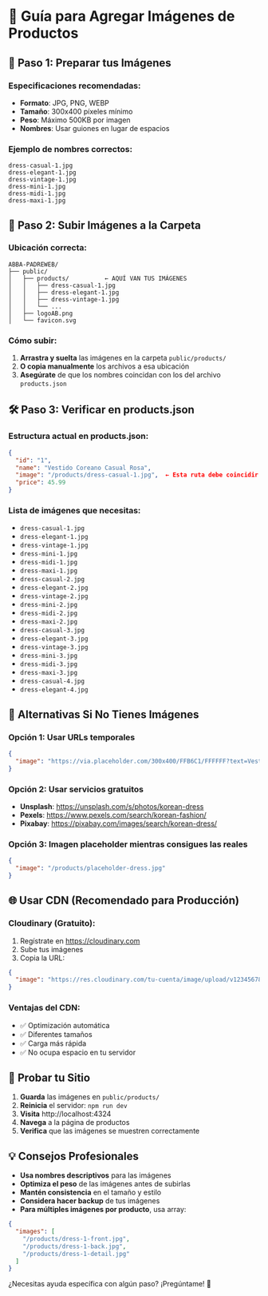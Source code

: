 # 📸 **Guía para Agregar Imágenes de Productos**

## 🎯 **Paso 1: Preparar tus Imágenes**

### Especificaciones recomendadas:
- **Formato**: JPG, PNG, WEBP
- **Tamaño**: 300x400 píxeles mínimo
- **Peso**: Máximo 500KB por imagen
- **Nombres**: Usar guiones en lugar de espacios

### Ejemplo de nombres correctos:
```
dress-casual-1.jpg
dress-elegant-1.jpg
dress-vintage-1.jpg
dress-mini-1.jpg
dress-midi-1.jpg
dress-maxi-1.jpg
```

## 📁 **Paso 2: Subir Imágenes a la Carpeta**

### Ubicación correcta:
```
ABBA-PADREWEB/
├── public/
│   ├── products/          ← AQUÍ VAN TUS IMÁGENES
│   │   ├── dress-casual-1.jpg
│   │   ├── dress-elegant-1.jpg
│   │   ├── dress-vintage-1.jpg
│   │   └── ...
│   ├── logoAB.png
│   └── favicon.svg
```

### Cómo subir:
1. **Arrastra y suelta** las imágenes en la carpeta `public/products/`
2. **O copia manualmente** los archivos a esa ubicación
3. **Asegúrate** de que los nombres coincidan con los del archivo `products.json`

## 🛠️ **Paso 3: Verificar en products.json**

### Estructura actual en products.json:
```json
{
  "id": "1",
  "name": "Vestido Coreano Casual Rosa",
  "image": "/products/dress-casual-1.jpg",  ← Esta ruta debe coincidir
  "price": 45.99
}
```

### Lista de imágenes que necesitas:
- `dress-casual-1.jpg`
- `dress-elegant-1.jpg`
- `dress-vintage-1.jpg`
- `dress-mini-1.jpg`
- `dress-midi-1.jpg`
- `dress-maxi-1.jpg`
- `dress-casual-2.jpg`
- `dress-elegant-2.jpg`
- `dress-vintage-2.jpg`
- `dress-mini-2.jpg`
- `dress-midi-2.jpg`
- `dress-maxi-2.jpg`
- `dress-casual-3.jpg`
- `dress-elegant-3.jpg`
- `dress-vintage-3.jpg`
- `dress-mini-3.jpg`
- `dress-midi-3.jpg`
- `dress-maxi-3.jpg`
- `dress-casual-4.jpg`
- `dress-elegant-4.jpg`

## 🔄 **Alternativas Si No Tienes Imágenes**

### Opción 1: Usar URLs temporales
```json
{
  "image": "https://via.placeholder.com/300x400/FFB6C1/FFFFFF?text=Vestido+Rosa"
}
```

### Opción 2: Usar servicios gratuitos
- **Unsplash**: https://unsplash.com/s/photos/korean-dress
- **Pexels**: https://www.pexels.com/search/korean-fashion/
- **Pixabay**: https://pixabay.com/images/search/korean-dress/

### Opción 3: Imagen placeholder mientras consigues las reales
```json
{
  "image": "/products/placeholder-dress.jpg"
}
```

## 🌐 **Usar CDN (Recomendado para Producción)**

### Cloudinary (Gratuito):
1. Regístrate en https://cloudinary.com
2. Sube tus imágenes
3. Copia la URL:
```json
{
  "image": "https://res.cloudinary.com/tu-cuenta/image/upload/v1234567890/dress-1.jpg"
}
```

### Ventajas del CDN:
- ✅ Optimización automática
- ✅ Diferentes tamaños
- ✅ Carga más rápida
- ✅ No ocupa espacio en tu servidor

## 🚀 **Probar tu Sitio**

1. **Guarda** las imágenes en `public/products/`
2. **Reinicia** el servidor: `npm run dev`
3. **Visita** http://localhost:4324
4. **Navega** a la página de productos
5. **Verifica** que las imágenes se muestren correctamente

## 💡 **Consejos Profesionales**

- **Usa nombres descriptivos** para las imágenes
- **Optimiza el peso** de las imágenes antes de subirlas
- **Mantén consistencia** en el tamaño y estilo
- **Considera hacer backup** de tus imágenes
- **Para múltiples imágenes por producto**, usa array:
```json
{
  "images": [
    "/products/dress-1-front.jpg",
    "/products/dress-1-back.jpg",
    "/products/dress-1-detail.jpg"
  ]
}
```

¿Necesitas ayuda específica con algún paso? ¡Pregúntame! 🚀 